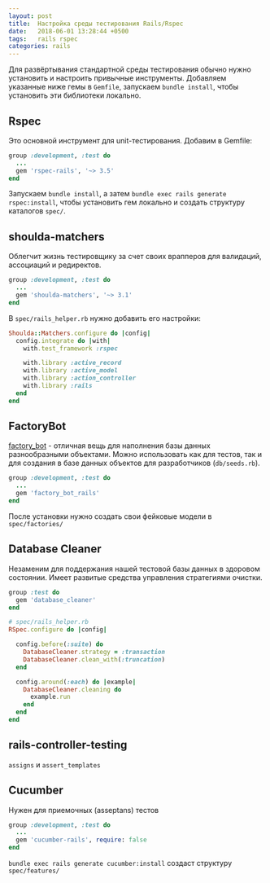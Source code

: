 ```yaml
---
layout: post
title:  Настройка среды тестирования Rails/Rspec
date:   2018-06-01 13:28:44 +0500
tags:   rails rspec
categories: rails
---
```


Для развёртывания стандартной среды тестирования обычно нужно установить и настроить привычные инструменты. Добавляем указанные ниже гемы в `Gemfile`, запускаем `bundle install`, чтобы установить эти библиотеки локально. 

## Rspec

Это основной инструмент для unit-тестирования. Добавим в Gemfile:

```ruby
group :development, :test do
  ...
  gem 'rspec-rails', '~> 3.5'
end
````

Запускаем `bundle install`, а затем `bundle exec rails generate rspec:install`, чтобы установить гем локально и создать структуру каталогов `spec/`. 

## shoulda-matchers

Облегчит жизнь тестировщику за счет своих врапперов для валидаций, ассоциаций и редиректов. 

```ruby
group :development, :test do
  ...
  gem 'shoulda-matchers', '~> 3.1'
end
```

В `spec/rails_helper.rb` нужно добавить его настройки:
```ruby
Shoulda::Matchers.configure do |config|
  config.integrate do |with|
    with.test_framework :rspec

    with.library :active_record
    with.library :active_model
    with.library :action_controller
    with.library :rails
  end
end
```

## FactoryBot

[factory_bot](https://github.com/thoughtbot/factory_bot_rails) - отличная вещь для наполнения базы данных разнообразными объектами. Можно использовать как для тестов, так и для создания в базе данных объектов для разработчиков (`db/seeds.rb`).

```ruby
group :development, :test do
  ...
  gem 'factory_bot_rails'
end
```

После установки нужно создать свои фейковые модели в `spec/factories/`

## Database Cleaner

Незаменим для поддержания нашей тестовой базы данных в здоровом состоянии. Имеет развитые средства управления стратегиями очистки.

```ruby
group :test do
  gem 'database_cleaner'
end
```

```ruby
# spec/rails_helper.rb
RSpec.configure do |config|

  config.before(:suite) do
    DatabaseCleaner.strategy = :transaction
    DatabaseCleaner.clean_with(:truncation)
  end

  config.around(:each) do |example|
    DatabaseCleaner.cleaning do
      example.run
    end
  end
end
```

## rails-controller-testing

`assigns` и `assert_templates`

## Cucumber

Нужен для приемочных (asseptans) тестов

```ruby
group :development, :test do
  ...
  gem 'cucumber-rails', require: false
end
```

`bundle exec rails generate cucumber:install` создаст структуру `spec/features/`

[bp1step]: http://bp1step.ru
[shoulda-matchers]: https://github.com/thoughtbot/shoulda-matchers
[rails-controller-testing]: https://github.com/rails/rails-controller-testing
